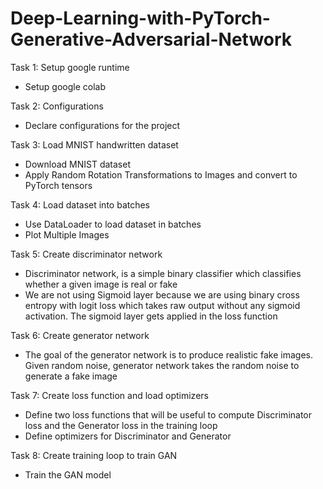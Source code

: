 # Deep-Learning-with-PyTorch-Generative-Adversarial-Network

Task 1: Setup google runtime

- Setup google colab

Task 2: Configurations

- Declare configurations for the project

Task 3: Load MNIST handwritten dataset

- Download MNIST dataset
- Apply Random Rotation Transformations to Images and convert to PyTorch tensors

Task 4: Load dataset into batches

- Use DataLoader to load dataset in batches
- Plot Multiple Images

Task 5: Create discriminator network

- Discriminator network, is a simple binary classifier which classifies whether a given image is real or fake
- We are not using Sigmoid layer because we are using binary cross entropy with logit loss which takes raw output without any sigmoid activation. The sigmoid layer gets applied in the loss function

Task 6: Create generator network

- The goal of the generator network is to produce realistic fake images. Given random noise, generator network takes the random noise to generate a fake image

Task 7: Create loss function and load optimizers

- Define two loss functions that will be useful to compute Discriminator loss and the Generator loss in the training loop
- Define optimizers for Discriminator and Generator

Task 8: Create training loop to train GAN

- Train the GAN model
